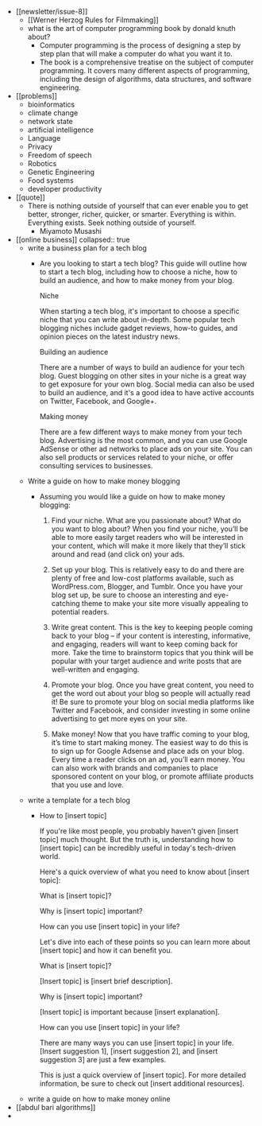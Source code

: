 - [[newsletter/issue-8]]
	- [[Werner Herzog Rules for Filmmaking]]
	- what is the art of computer programming book by donald knuth about?
		- Computer programming is the process of designing a step by step plan that will make a computer do what you want it to.
		- The book is a comprehensive treatise on the subject of computer programming. It covers many different aspects of programming, including the design of algorithms, data structures, and software engineering.
- [[problems]]
	- bioinformatics
	- climate change
	- network state
	- artificial intelligence
	- Language
	- Privacy
	- Freedom of speech
	- Robotics
	- Genetic Engineering
	- Food systems
	- developer productivity
- [[quote]]
	- There is nothing outside of yourself that can ever enable you to get better, stronger, richer, quicker, or smarter. Everything is within. Everything exists. Seek nothing outside of yourself.
		- Miyamoto Musashi
- [[online business]]
  collapsed:: true
	- write a business plan for a tech blog
		- Are you looking to start a tech blog? This guide will outline how to start a tech blog, including how to choose a niche, how to build an audience, and how to make money from your blog.
		  
		  Niche
		  
		  When starting a tech blog, it's important to choose a specific niche that you can write about in-depth. Some popular tech blogging niches include gadget reviews, how-to guides, and opinion pieces on the latest industry news.
		  
		  Building an audience
		  
		  There are a number of ways to build an audience for your tech blog. Guest blogging on other sites in your niche is a great way to get exposure for your own blog. Social media can also be used to build an audience, and it's a good idea to have active accounts on Twitter, Facebook, and Google+.
		  
		  Making money
		  
		  There are a few different ways to make money from your tech blog. Advertising is the most common, and you can use Google AdSense or other ad networks to place ads on your site. You can also sell products or services related to your niche, or offer consulting services to businesses.
	- Write a guide on how to make money blogging
		- Assuming you would like a guide on how to make money blogging: 
		  
		  1. Find your niche. What are you passionate about? What do you want to blog about? When you find your niche, you’ll be able to more easily target readers who will be interested in your content, which will make it more likely that they’ll stick around and read (and click on) your ads.
		  
		  2. Set up your blog. This is relatively easy to do and there are plenty of free and low-cost platforms available, such as WordPress.com, Blogger, and Tumblr. Once you have your blog set up, be sure to choose an interesting and eye-catching theme to make your site more visually appealing to potential readers.
		  
		  3. Write great content. This is the key to keeping people coming back to your blog – if your content is interesting, informative, and engaging, readers will want to keep coming back for more. Take the time to brainstorm topics that you think will be popular with your target audience and write posts that are well-written and engaging.
		  
		  4. Promote your blog. Once you have great content, you need to get the word out about your blog so people will actually read it! Be sure to promote your blog on social media platforms like Twitter and Facebook, and consider investing in some online advertising to get more eyes on your site.
		  
		  5. Make money! Now that you have traffic coming to your blog, it’s time to start making money. The easiest way to do this is to sign up for Google Adsense and place ads on your blog. Every time a reader clicks on an ad, you’ll earn money. You can also work with brands and companies to place sponsored content on your blog, or promote affiliate products that you use and love.
	- write a template for a tech blog
		- How to [insert topic]
		  
		  If you're like most people, you probably haven't given [insert topic] much thought. But the truth is, understanding how to [insert topic] can be incredibly useful in today's tech-driven world.
		  
		  Here's a quick overview of what you need to know about [insert topic]:
		  
		  What is [insert topic]?
		  
		  Why is [insert topic] important?
		  
		  How can you use [insert topic] in your life?
		  
		  Let's dive into each of these points so you can learn more about [insert topic] and how it can benefit you.
		  
		  What is [insert topic]?
		  
		  [Insert topic] is [insert brief description].
		  
		  Why is [insert topic] important?
		  
		  [Insert topic] is important because [insert explanation].
		  
		  How can you use [insert topic] in your life?
		  
		  There are many ways you can use [insert topic] in your life. [Insert suggestion 1], [insert suggestion 2], and [insert suggestion 3] are just a few examples.
		  
		  This is just a quick overview of [insert topic]. For more detailed information, be sure to check out [insert additional resources].
	- write a guide on how to make money online
- [[abdul bari algorithms]]
-